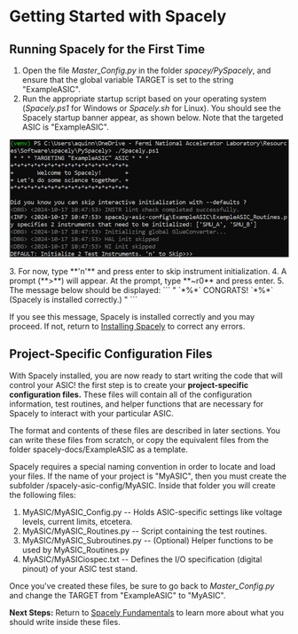 # Getting Started with Spacely 

## Running Spacely for the First Time

1. Open the file *Master_Config.py* in the folder *spacey/PySpacely*, and ensure that the global variable TARGET is set to the string "ExampleASIC".
2. Run the appropriate startup script based on your operating system (*Spacely.ps1* for Windows or *Spacely.sh* for Linux). You should see the Spacely startup banner appear, as shown below. Note that the targeted ASIC is "ExampleASIC". 
<p align="center">
<img src="https://github.com/SpacelyProject/spacely-docs/blob/main/figures/ExampleASIC_Startup.PNG" width="700">
</p>
3. For now, type **'n'** and press enter to skip instrument initialization. 
4. A prompt (**>**) will appear. At the prompt, type **~r0** and press enter. 
5. The message below should be displayed:
```
" `*%*` CONGRATS! `*%*` (Spacely is installed correctly.) "
```

If you see this message, Spacely is installed correctly and you may proceed. If not, return to [Installing Spacely](</fundamentals/Installing Spacely.md>) to correct any errors. 

## Project-Specific Configuration Files

With Spacely installed, you are now ready to start writing the code that will control your ASIC! the first step is to create your **project-specific configuration files.** These files will contain all of the configuration information, test routines, and helper functions that are necessary for Spacely to interact with your particular ASIC. 

The format and contents of these files are described in later sections. You can write these files from scratch, or copy the equivalent files from the folder spacely-docs/ExampleASIC as a template. 

Spacely requires a special naming convention in order to locate and load your files. If the name of your project is "MyASIC", then you must create the subfolder /spacely-asic-config/MyASIC. Inside that folder you will create the following files:

1. MyASIC/MyASIC_Config.py -- Holds ASIC-specific settings like voltage levels, current limits, etcetera.
2. MyASIC/MyASIC_Routines.py -- Script containing the test routines.
3. MyASIC/MyASIC_Subroutines.py -- (Optional) Helper functions to be used by MyASIC_Routines.py
4. MyASIC/MyASICiospec.txt -- Defines the I/O specification (digital pinout) of your ASIC test stand. 

Once you've created these files, be sure to go back to *Master_Config.py* and change the TARGET from "ExampleASIC" to "MyASIC". 


**Next Steps:** Return to [Spacely Fundamentals](</fundamentals/README.md>) to learn more about what you should write inside these files.